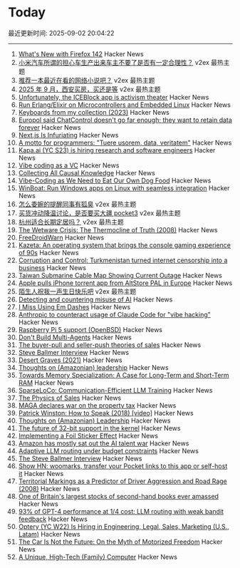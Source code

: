 # Today

最近更新时间: 2025-09-02 20:04:22

--- 
1. [What's New with Firefox 142](https://www.mozilla.org/en-US/firefox/142.0.1/whatsnew/?oldversion=139.0.4&utm_medium=firefox-desktop&utm_source=update&utm_campaign=142) Hacker News
2. [小米汽车所谓的担心车生产出来车主不要了是否有一定合理性？](https://www.v2ex.com/t/1156503) v2ex 最热主题
3. [推荐一本最近在看的网络小说吧？](https://www.v2ex.com/t/1156494) v2ex 最热主题
4. [2025 年 9 月，西安买房，买还是等](https://www.v2ex.com/t/1156468) v2ex 最热主题
5. [Unfortunately, the ICEBlock app is activism theater](https://micahflee.com/unfortunately-the-iceblock-app-is-activism-theater/) Hacker News
6. [Run Erlang/Elixir on Microcontrollers and Embedded Linux](https://www.grisp.org/software) Hacker News
7. [Keyboards from my collection (2023)](https://aresluna.org/50-keyboards-from-my-collection/) Hacker News
8. [Europol said ChatControl doesn't go far enough; they want to retain data forever](https://old.reddit.com/r/europe/comments/1n6cjw1/europol_said_chat_control_doesnt_go_far_enough/) Hacker News
9. [Next.js Is Infuriating](https://blog.meca.sh/3lxoty3shjc2z) Hacker News
10. [A motto for programmers: "Tuere usorem, data, veritatem"](https://koas.dev/a-motto-for-programming/) Hacker News
11. [Kapa.ai (YC S23) is hiring research and software engineers](https://www.ycombinator.com/companies/kapa-ai/jobs) Hacker News
12. [Vibe coding as a VC](https://kevinkuipers.substack.com/p/vc-for-vibe-coding-a-fresh-new-start) Hacker News
13. [Collecting All Causal Knowledge](https://causenet.org/) Hacker News
14. [Vibe-Coding as We Need to Eat Our Own Dog Food](https://kevinkuipers.substack.com/p/vc-for-vibe-coding-a-fresh-new-start) Hacker News
15. [WinBoat: Run Windows apps on Linux with seamless integration](https://github.com/TibixDev/winboat) Hacker News
16. [怎么委婉的提醒同事有狐臭](https://www.v2ex.com/t/1156474) v2ex 最热主题
17. [买货冲动降温讨论，是否要买大疆 pocket3](https://www.v2ex.com/t/1156459) v2ex 最热主题
18. [杭州适合长期定居吗？](https://www.v2ex.com/t/1156457) v2ex 最热主题
19. [The Wetware Crisis: The Thermocline of Truth (2008)](https://brucefwebster.com/2008/04/15/the-wetware-crisis-the-themocline-of-truth/) Hacker News
20. [FreeDroidWarn](https://github.com/woheller69/FreeDroidWarn) Hacker News
21. [Kazeta: An operating system that brings the console gaming experience of 90s](https://kazeta.org/) Hacker News
22. [Corruption and Control: Turkmenistan turned internet censorship into a business](https://blog.torproject.org/Corruption-Control-Turkmenistan-internet-censorship-business/) Hacker News
23. [Taiwan Submarine Cable Map Showing Current Outage](https://smc.peering.tw/) Hacker News
24. [Apple pulls iPhone torrent app from AltStore PAL in Europe](https://www.theverge.com/news/767344/apple-removes-itorrent-altstore-pal-ios-marketplace) Hacker News
25. [陌生人祝我一声生日快乐吧](https://www.v2ex.com/t/1156452) v2ex 最热主题
26. [Detecting and countering misuse of AI](https://www.anthropic.com/news/detecting-countering-misuse-aug-2025) Hacker News
27. [I Miss Using Em Dashes](https://bassi.li/articles/i-miss-using-em-dashes) Hacker News
28. [Anthropic to counteract usage of Claude Code for "vibe hacking"](https://www.anthropic.com/news/detecting-countering-misuse-aug-2025) Hacker News
29. [Raspberry Pi 5 support (OpenBSD)](https://marc.info/?l=openbsd-cvs&m=175675287220070&w=2) Hacker News
30. [Don't Build Multi-Agents](https://cognition.ai/blog/dont-build-multi-agents) Hacker News
31. [The buyer-pull and seller-push theories of sales](https://howtogrow.substack.com/p/the-physics-of-sales) Hacker News
32. [Steve Ballmer Interview](https://www.acquired.fm/episodes/the-steve-ballmer-interview) Hacker News
33. [Desert Graves (2021)](https://www.desertmountaineer.com/2021/08/06/graves/) Hacker News
34. [Thoughts on (Amazonian) leadership](https://www.daemonology.net/blog/2025-09-01-Thoughts-on-Amazonian-Leadership.html) Hacker News
35. [Towards Memory Specialization: A Case for Long-Term and Short-Term RAM](https://arxiv.org/abs/2508.02992) Hacker News
36. [SparseLoCo: Communication-Efficient LLM Training](https://arxiv.org/abs/2508.15706) Hacker News
37. [The Physics of Sales](https://howtogrow.substack.com/p/the-physics-of-sales) Hacker News
38. [MAGA declares war on the property tax](https://www.urbanproxima.com/p/maga-declares-war-on-the-property) Hacker News
39. [Patrick Winston: How to Speak (2018) [video]](https://www.youtube.com/watch?v=Unzc731iCUY) Hacker News
40. [Thoughts on (Amazonian) Leadership](https://www.daemonology.net/blog/2025-09-01-Thoughts-on-Amazonian-Leadership.html) Hacker News
41. [The future of 32-bit support in the kernel](https://lwn.net/SubscriberLink/1035727/4837b0d3dccf1cbb/) Hacker News
42. [Implementing a Foil Sticker Effect](https://www.4rknova.com/blog/2025/08/30/foil-sticker) Hacker News
43. [Amazon has mostly sat out the AI talent war](https://www.businessinsider.com/amazon-ai-talent-wars-internal-document-2025-8) Hacker News
44. [Adaptive LLM routing under budget constraints](https://arxiv.org/abs/2508.21141) Hacker News
45. [The Steve Ballmer Interview](https://www.acquired.fm/episodes/the-steve-ballmer-interview) Hacker News
46. [Show HN: woomarks, transfer your Pocket links to this app or self-host it](https://woomarks.com) Hacker News
47. [Territorial Markings as a Predictor of Driver Aggression and Road Rage (2008)](https://onlinelibrary.wiley.com/doi/abs/10.1111/j.1559-1816.2008.00364.x?prevSearch=allfield%3A%28szlemko%29) Hacker News
48. [One of Britain's largest stocks of second-hand books ever amassed](https://www.worldofinteriors.com/story/richard-axe-second-hand-books-yorkshire) Hacker News
49. [93% of GPT-4 performance at 1/4 cost: LLM routing with weak bandit feedback](https://arxiv.org/abs/2508.21141) Hacker News
50. [Optery (YC W22) Is Hiring in Engineering, Legal, Sales, Marketing (U.S., Latam)](https://www.optery.com/careers/) Hacker News
51. [The Car Is Not the Future: On the Myth of Motorized Freedom](https://blog.scaramuzza.me/articles/the_car_is_not_the_future.html) Hacker News
52. [A Unique, High-Tech (Family) Computer](https://nicole.express/2025/a-computer-in-your-home.html) Hacker News
